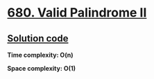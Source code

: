 # [680. Valid Palindrome II](https://leetcode.com/problems/valid-palindrome-ii/)

## [Solution code](https://github.com/alexengrig/leetcode/blob/main/src/main/java/dev/alexengrig/leetcode/_680_valid_palindrome2/Solution.java)

**Time complexity: O(n)**

**Space complexity: O(1)**
